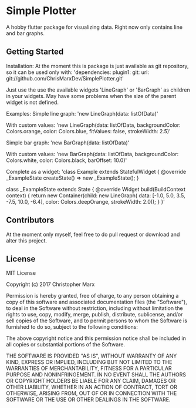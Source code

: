 # Simple Plotter

A hobby flutter package for visualizing data. Right now only contains line and bar graphs.

## Getting Started

Installation:
At the moment this is package is just available as git repository, so it can be used only with:
'dependencies:
   plugin1:
     git:
       url: git://github.com/ChrisMarxDev/SimplePlotter.git'


Just use the use the available widgets 'LineGraph' or 'BarGraph' as children in your widgets.
May have some problems when the size of the parent widget is not defined.

Examples:
Simple line graph:
'new LineGraph(data: listOfData)'

With custom values:
'new LineGraph(data: listOfData, backgroundColor: Colors.orange, color: Colors.blue, fitValues: false, strokeWidth: 2.5)'

Simple bar graph:
'new BarGraph(data: listOfData)'

With custom values:
'new BarGraph(data: listOfData, backgroundColor: Colors.white, color: Colors.black, barOffset: 10.0)'

Complete as a widget:
'class Example extends StatefulWidget {
   @override
   _ExampleState createState() => new _ExampleState();
 }

 class _ExampleState extends State<Example> {
   @override
   Widget build(BuildContext context) {
     return new Container(child: new LineGraph(
     data: [-1.0, 5.0, 3.5, -7.5, 10.0, -6.4],
     color: Colors.deepOrange,
     strokeWidth: 2.0));
   }
 }'

## Contributors
At the moment only myself, feel free to do pull request or download and alter this project.

## License
MIT License

Copyright (c) 2017 Christopher Marx

Permission is hereby granted, free of charge, to any person obtaining a copy
of this software and associated documentation files (the "Software"), to deal
in the Software without restriction, including without limitation the rights
to use, copy, modify, merge, publish, distribute, sublicense, and/or sell
copies of the Software, and to permit persons to whom the Software is
furnished to do so, subject to the following conditions:

The above copyright notice and this permission notice shall be included in all
copies or substantial portions of the Software.

THE SOFTWARE IS PROVIDED "AS IS", WITHOUT WARRANTY OF ANY KIND, EXPRESS OR
IMPLIED, INCLUDING BUT NOT LIMITED TO THE WARRANTIES OF MERCHANTABILITY,
FITNESS FOR A PARTICULAR PURPOSE AND NONINFRINGEMENT. IN NO EVENT SHALL THE
AUTHORS OR COPYRIGHT HOLDERS BE LIABLE FOR ANY CLAIM, DAMAGES OR OTHER
LIABILITY, WHETHER IN AN ACTION OF CONTRACT, TORT OR OTHERWISE, ARISING FROM,
OUT OF OR IN CONNECTION WITH THE SOFTWARE OR THE USE OR OTHER DEALINGS IN THE
SOFTWARE.




